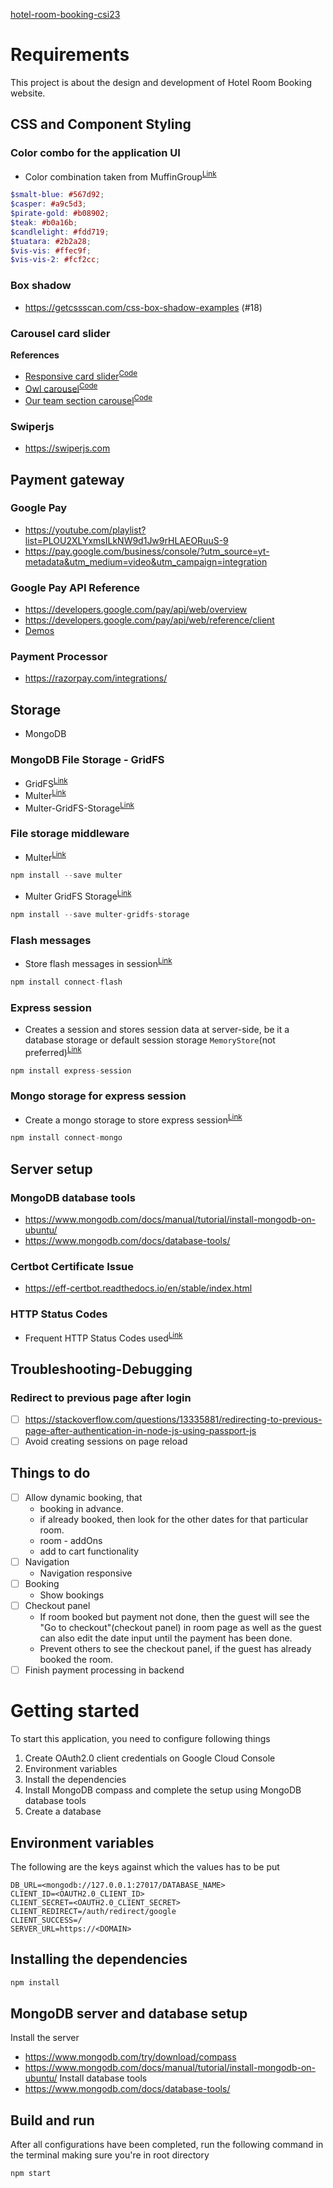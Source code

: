 [hotel-room-booking-csi23](https://bookaashiyana.onrender.com)
# Requirements
This project is about the design and development of Hotel Room Booking website.
## CSS and Component Styling
### Color combo for the application UI
* Color combination taken from MuffinGroup<sup>[Link](https://muffingroup.com/blog/yellow-color-palette/)</sup>
```scss
$smalt-blue: #567d92;
$casper: #a9c5d3;
$pirate-gold: #b08902;
$teak: #b0a16b;
$candlelight: #fdd719;
$tuatara: #2b2a28;
$vis-vis: #ffec9f;
$vis-vis-2: #fcf2cc;
```
### Box shadow
* https://getcssscan.com/css-box-shadow-examples (#18)
### Carousel card slider
**References**
* [Responsive card slider](https://youtu.be/qOO6lVMhmGc)<sup>[Code](https://www.codingnepalweb.com/responsive-card-slider-javascript/)</sup>
* [Owl carousel](https://youtu.be/BKKcGb80MOs)<sup>[Code](https://www.codingnepalweb.com/create-sliding-card-html-css-javascript/)</sup>
* [Our team section carousel](https://youtu.be/k-Od6skhZfo)<sup>[Code](https://github.com/devmode-on/Card-Slider)</sup>
### Swiperjs
* https://swiperjs.com
## Payment gateway
### Google Pay
* https://youtube.com/playlist?list=PLOU2XLYxmsILkNW9d1Jw9rHLAEORuuS-9
* https://pay.google.com/business/console/?utm_source=yt-metadata&utm_medium=video&utm_campaign=integration
### Google Pay API Reference
* https://developers.google.com/pay/api/web/overview
* https://developers.google.com/pay/api/web/reference/client
* [Demos](https://developers.google.com/pay/api/web/guides/resources/demos)
### Payment Processor
* https://razorpay.com/integrations/
## Storage
* MongoDB
### MongoDB File Storage - GridFS
* GridFS<sup>[Link](https://www.mongodb.com/docs/drivers/node/current/fundamentals/gridfs/#overview)</sup>
* Multer<sup>[Link](https://github.com/expressjs/multer)</sup>
* Multer-GridFS-Storage<sup>[Link](https://github.com/devconcept/multer-gridfs-storage)</sup>
### File storage middleware
* Multer<sup>[Link](https://expressjs.com/en/resources/middleware/multer.html)</sup>
```javascript
npm install --save multer
```
* Multer GridFS Storage<sup>[Link](https://github.com/devconcept/multer-gridfs-storage)</sup>
```javascript
npm install --save multer-gridfs-storage
```
### Flash messages
* Store flash messages in session<sup>[Link](https://github.com/jaredhanson/connect-flash)</sup>
```javascript
npm install connect-flash
```
### Express session
* Creates a session and stores session data at server-side, be it a database storage or default session storage `MemoryStore`(not preferred)<sup>[Link](https://expressjs.com/en/resources/middleware/session.html)</sup>
```javascript
npm install express-session
```
### Mongo storage for express session
* Create a mongo storage to store express session<sup>[Link](https://github.com/jdesboeufs/connect-mongo)</sup>
```javascript
npm install connect-mongo
```
## Server setup
### MongoDB database tools
* https://www.mongodb.com/docs/manual/tutorial/install-mongodb-on-ubuntu/
* https://www.mongodb.com/docs/database-tools/
### Certbot Certificate Issue
* https://eff-certbot.readthedocs.io/en/stable/index.html
### HTTP Status Codes
* Frequent HTTP Status Codes used<sup>[Link](https://developer.mozilla.org/en-US/docs/Web/HTTP/Status#server_error_responses)</sup>
## Troubleshooting-Debugging
### Redirect to previous page after login
* [ ] https://stackoverflow.com/questions/13335881/redirecting-to-previous-page-after-authentication-in-node-js-using-passport-js
* [ ] Avoid creating sessions on page reload
## Things to do
* [ ] Allow dynamic booking, that
    * booking in advance.
    * if already booked, then look for the other dates for that particular room.
    * room - addOns
    * add to cart functionality
* [ ] Navigation
    * Navigation responsive
* [ ] Booking
    * Show bookings
* [ ] Checkout panel
    * If room booked but payment not done, then the guest will see the "Go to checkout"(checkout panel) in room page as well as the guest can also edit the date input until the payment has been done.
    * Prevent others to see the checkout panel, if the guest has already booked the room.
* [ ] Finish payment processing in backend
# Getting started
To start this application, you need to configure following things
1. Create OAuth2.0 client credentials on Google Cloud Console
2. Environment variables
3. Install the dependencies
4. Install MongoDB compass and complete the setup using MongoDB database tools
5. Create a database
## Environment variables
The following are the keys against which the values has to be put
```
DB_URL=<mongodb://127.0.0.1:27017/DATABASE_NAME>
CLIENT_ID=<OAUTH2.0_CLIENT_ID>
CLIENT_SECRET=<OAUTH2.0_CLIENT_SECRET>
CLIENT_REDIRECT=/auth/redirect/google
CLIENT_SUCCESS=/
SERVER_URL=https://<DOMAIN>
```
## Installing the dependencies
```javascript
npm install
```
## MongoDB server and database setup
Install the server
* https://www.mongodb.com/try/download/compass
* https://www.mongodb.com/docs/manual/tutorial/install-mongodb-on-ubuntu/
Install database tools
* https://www.mongodb.com/docs/database-tools/
## Build and run
After all configurations have been completed, run the following command in the terminal making sure you're in root directory
```javascript
npm start
```